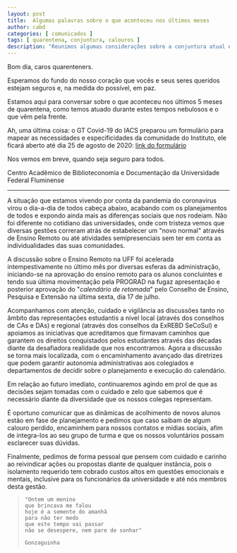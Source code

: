 ```yaml
---
layout: post
title:  Algumas palavras sobre o que aconteceu nos últimos meses 
author: cabd
categories: [ comunicados ]
tags: [ quarentena, conjuntura, calouros ]
description: "Reunimos algumas considerações sobre a conjuntura atual e os passos a seguir."
---
```


Bom dia, caros quarenteners.

Esperamos do fundo do nosso coração que vocês e seus seres queridos estejam seguros e, na medida do possível, em paz.

Estamos aqui para conversar sobre o que aconteceu nos últimos 5 meses de quarentena, como temos atuado durante estes tempos nebulosos e o que vêm pela frente.

Ah, uma última coisa: o GT Covid-19 do IACS preparou um formulário para mapear as necessidades e especificidades da comunidade do Instituto, ele ficará aberto até dia 25 de agosto de 2020: [link do formulário](https://bit.ly/consultaiacs)

Nos vemos em breve, quando seja seguro para todos.

Centro Acadêmico de Biblioteconomia e Documentação da Universidade Federal Fluminense

___

A situação que estamos vivendo por conta da pandemia do coronavirus virou o dia-a-dia de todos cabeça abaixo, acabando com os planejamentos de todos e expondo ainda mais as diferenças sociais que nos rodeiam.  Não foi diferente no cotidiano das universidades, onde com tristeza vemos que diversas gestões correram atrás de estabelecer um "novo normal" através de Ensino Remoto ou até atividades semipresenciais sem ter em conta as individualidades das suas comunidades.

A discussão sobre o Ensino Remoto na UFF foi acelerada intempestivamente no último mês por diversas esferas da administração, iniciando-se na aprovação do ensino remoto para os alunos concluintes e tendo sua última movimentação pela PROGRAD na fugaz apresentação e posterior aprovação do "_calendário de retomada_" pelo Conselho de Ensino, Pesquisa e Extensão na última sexta, dia 17 de julho.

Acompanhamos com atenção, cuidado e vigilância as discussões tanto no âmbito das representações estudantis a nível local (através dos conselhos de CAs e DAs) e regional (através dos conselhos da ExREBD SeCoSul) e apoiamos as iniciativas que acreditamos que firmavam caminhos que garantem os direitos conquistados pelos estudantes através das décadas diante da desafiadora realidade que nos encontramos. Agora a discussão se torna mais localizada, com o encaminhamento avançado das diretrizes que podem garantir autonomia administrativas aos colegiados e departamentos de decidir sobre o planejamento e execução do calendário.

Em relação ao futuro imediato, continuaremos agindo em prol de que as decisões sejam tomadas com o cuidado e zelo que sabemos que é necessário diante da diversidade que os nossos colegas representam.

É oportuno comunicar que as dinâmicas de acolhimento de novos alunos estão em fase de planejamento e pedimos que caso saibam de algum calouro perdido, encaminhem para nossos contatos e mídias sociais, afim de integra-los ao seu grupo de turma e que os nossos voluntários possam esclarecer suas dúvidas.

Finalmente, pedimos de forma pessoal que pensem com cuidado e carinho ao reivindicar ações ou propostas diante de qualquer instância, pois o isolamento requerido tem cobrado custos altos em questões emocionais e mentais, inclusive para os funcionários da universidade e até nós membros desta gestão.

>     "Ontem um menino
>     que brincava me falou
>     hoje é a semente do amanhã
>     para não ter medo
>     que este tempo vai passar
>     não se desespere, nem pare de sonhar"
>
>     Gonzaguinha 